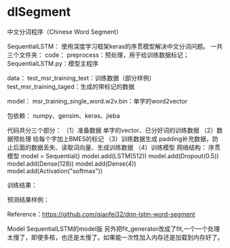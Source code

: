 # dlSegment
中文分词程序（Chinese Word Segment）


SequentialLSTM：
使用深度学习框架keras的序贯模型解决中文分词问题。
一共三个文件夹：
code：
preprocess：预处理，用于给训练数据标记；
SequentialLSTM.py：模型主程序

data：
test_msr_training_text：训练数据（部分样例）
test_msr_training_taged：生成的带标记的数据

model：
msr_training_single_word.w2v.bin：单字的word2vector

包依赖：
numpy、gensim、keras、jieba

代码共分三个部分：
（1）准备数据
单字的vector、已分好词的训练数据
（2）数据预处理
给每个字加上BMES的标记
（3）训练数据生成
padding补充数据，防止后面的数据丢失、读取词向量、生成训练数据
（4）训练模型
网络结构：
序贯模型
model = Sequential()
model.add(LSTM(512))
model.add(Dropout(0.5))
model.add(Dense(128))
model.add(Dense(4))
model.add(Activation("softmax"))


训练结果：


预测结果样例：


Reference：https://github.com/qiaofei32/dnn-lstm-word-segment



Model
SequentialLSTM的model版
另外把fit_generator改成了fit,一个一个处理太慢了，即便多核，也还是太慢了。如果能一次性加入内存还是加载到内存好了。

